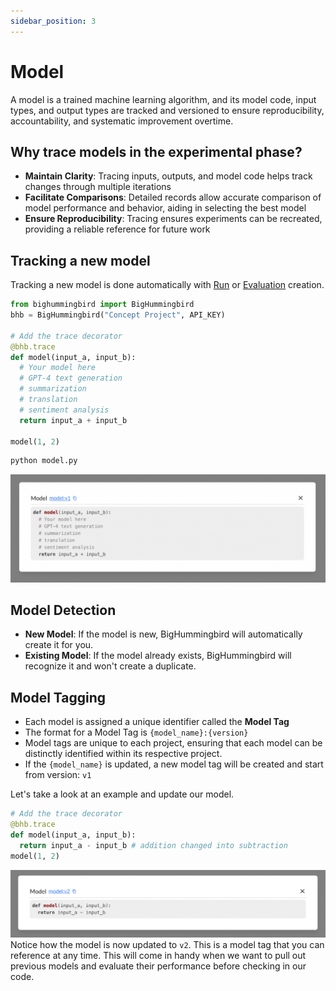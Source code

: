 ```yaml
---
sidebar_position: 3
---
```


# Model
A model is a trained machine learning algorithm, and its model code, input types, and output types are tracked and versioned to ensure reproducibility, accountability, and systematic improvement overtime. 

## Why trace models in the experimental phase?
- **Maintain Clarity**: Tracing inputs, outputs, and model code helps track changes through multiple iterations
- **Facilitate Comparisons**: Detailed records allow accurate comparison of model performance and behavior, aiding in selecting the best model
- **Ensure Reproducibility**: Tracing ensures experiments can be recreated, providing a reliable reference for future work

## Tracking a new model
Tracking a new model is done automatically with [Run](./run.md) or [Evaluation](./evaluations.md) creation.

```python title="model.py"
from bighummingbird import BigHummingbird
bhb = BigHummingbird("Concept Project", API_KEY)

# Add the trace decorator
@bhb.trace
def model(input_a, input_b):
  # Your model here
  # GPT-4 text generation
  # summarization
  # translation
  # sentiment analysis
  return input_a + input_b

model(1, 2)
```

```bash
python model.py
```
![model_detail_v1](../../static/img/model_detail_v1.png)

## Model Detection
- **New Model**: If the model is new, BigHummingbird will automatically create it for you.
- **Existing Model**: If the model already exists, BigHummingbird will recognize it and won't create a duplicate.

## Model Tagging
- Each model is assigned a unique identifier called the **Model Tag**
- The format for a Model Tag is `{model_name}:{version}`
- Model tags are unique to each project, ensuring that each model can be distinctly identified within its respective project.
- If the `{model_name}` is updated, a new model tag will be created and start from version: `v1`

Let's take a look at an example and update our model. 
```python
# Add the trace decorator
@bhb.trace
def model(input_a, input_b):
  return input_a - input_b # addition changed into subtraction
model(1, 2)
```
![model_detail_v2](../../static/img/model_detail_v2.png)
Notice how the model is now updated to `v2`. This is a model tag that you can reference at any time. This will come in handy when we want to pull out previous models and evaluate their performance before checking in our code.